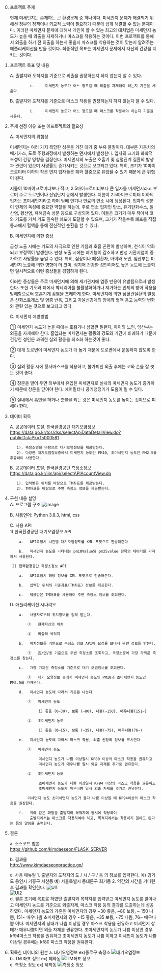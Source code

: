 0. 프로젝트 주제

   현재 미세먼지는 존재하는 큰 환경문제 중 하나이다. 미세먼지 문제가 해결되기 위해선 정부의 정책이나 외교적 노력이 필요하기 때문에 쉽게 해결할 수 없는 문제이다. 이러한 미세먼지 문제에 대해서 개인이 할 수 있는 최고의 대처법은 미세먼지 농도가 높을 때 외출을 자제하거나 마스크를 착용하는 것이다. 이번 프로젝트를 통해서 외출을 하기 전 외출을 하는게 좋을지 마스크를 착용하는 것이 맞는지 알려주는 애플리케이션을 만들 것이다. 최종적인 목표는 미세먼지 문제에서 자신의 건강을 지키는 것이다.
   
1. 프로젝트 목표 및 내용

   A.   출발지와 도착지를 기준으로 외출을 권장하는지 하지 않는지 알 수 있다.

                i.     미세먼지 농도가 어느 정도일 때 외출을 자제해야 하는지 기준을 세운다.

   B.   출발지와 도착지를 기준으로 마스크 착용을 권장하는지 하지 않는지 알 수 있다.

                i.     미세먼지 농도가 어느 정도일 때 마스크를 착용해야 하는지 기준을 세운다.
                
2. 주제 선정 이유 또는 이프로젝트의 필요성

    A.   미세먼지의 위험성

    미세먼지는 여러 가지 복합한 성분을 가진 대기 중 부유 물질이다. 대부분 자동차의 배기가스, 도로 주행과정에서 발생하는 먼지에서 발생한다. 입자의 크기와 화학적 조성이 건강 영향을 결정한다. 미세먼지의 노출은 호흡기 및 심혈관계 질환의 발생과 관련이 있으며 사망률도 증가시키는 것으로 보고되고 있다. 특히, 크기가 10마이크로미터 이하의 작은 먼지 입자들은 폐와 혈중으로 유입될 수 있기 때문에 큰 위협이 된다.

    지름이 10마이크로미터보다 작고, 2.5마이크로미터보다 큰 입자를 미세먼지라고 부르며 주로 도로변이나 산업단지 등에서 발생한다. 지름이 2.5마이크로미터 이하의 입자는 초미세먼지라고 하며 담배 연기나 연료의 연소 시에 생성된다. 입자의 성분이 인체의 독성에 중요한 역할을 하는데, 주로 연소 입자인 탄소, 유기탄화수소, 질산염, 황산염, 유해금속 성분 등으로 구성되어 있다. 이들은 크기가 매우 작아서 코와 기도를 거쳐 기도 깊숙한 폐포에 도달할 수 있으며, 크기가 작을수록 폐포를 직접 통과해서 혈액을 통해 전신적인 순환을 할 수 있다.
  
    B. 미세먼지에 의한 증상

    급성 노출 시에는 기도의 자극으로 인한 기침과 호흡 곤란이 발생하며, 천식이 악화되고 부정맥이 발생한다. 만성 노출 시에는 폐기능이 감소하고 만성 기관지염이 증가하고 사망률을 높일 수 있다. 특히, 심장이나 폐질환자, 아이와 노인, 임산부는 미세먼지 노출에 의한 영향이 더 크며, 심지어 건강한 성인이어도 높은 농도에 노출되면 일시적으로 이런 증상들을 경험하게 된다.

    이러한 증상들은 주로 미세먼지에 의해 세기관지에 염증 반응이 유발됨으로써 발생한다. 또한 기도와 폐에서 박테리아를 불활성화하거나 제거하는 인체의 방어 작용을 방해함으로써 호흡기계 감염을 초래하게 한다. 미세먼지에 의한 심혈관질환의 발생은 산화스트레스 및 염증 반응, 그리고 자율신경계의 장애와 혈액 응고 능력의 변화와 관련 있는 것으로 보고되고 있다.
  
    C.   미세먼지 예방방법

    ①   미세먼지 농도가 높을 때에는 호흡기나 심혈관 질환자, 아이와 노인, 임산부는 외출을 자제해야 한다. 흡입되는 미세먼지는 활동의 강도와 기간에 비례하기 때문에 건강한 성인은 과격한 실외 활동을 최소화 하는것이 좋다.

    ②   대개 도로변이 미세먼지 농도가 더 높기 때문에 도로변에서 운동하지 않도록 한다.

    ③   실외 활동 시에 황사마스크를 착용하고, 불가피한 외출 후에는 코와 손을 잘 씻는 것이 좋다.

    ④   창문을 열어 두면 외부에서 유입된 미세먼지로 실내의 미세먼지 농도가 증가하기 때문에 창문을 닫아야 한다. 에어필터나 공기청정기가 도움이 될 수 있다.

    ⑤  실내에서 흡연을 하거나 촛불을 켜는 것은 미세먼지 농도를 높이는 것이므로 피해야 한다.


3. 데이터 획득

   A.   공공데이터 포탈, 한국환경공단 대기오염정보  
      https://data.go.kr/tcs/dss/selectApiDataDetailView.do?publicDataPk=15000581  
      
          1). 측정소명을 바탕으로 대기오염정보를 제공받는다.    
          2). 다양한 대기오염정보중에서 미세먼지 농도인 PM10, 초미세먼지 농도인 PM2.5를 추출하여 사용한다.             
   
   B.   공공데이터 포탈, 한국환경공단 측정소정보   
      https://data.go.kr/iim/api/selectAPIAcountView.do 
      
          1). 입력받은 위치를 바탕으로 TM좌표를 제공받는다.      
          2). TM좌표를 바탕으로 주변 측정소 정보를 제공받는다.


4. 구현 내용 설명  
    A.   프로그램 구조
![image](https://user-images.githubusercontent.com/65288601/99152304-5bd4be00-26e4-11eb-8026-70d94487203a.png) 

   B.   사용언어: Python 3.8.3, html, css

    C.   사용 API  
        1) 한국환경공단 대기오염정보 API  

           a.   API요청시 시간별 대기오염정도를 XML 포맷으로 전송해준다

           b.   미세먼지 농도를 나타내는 pm10Value와 pm25value 항목의 데이터를 가져와서 사용한다.    
           
        2) 한국환경공단 측정소정보 API 
        
           a.   API요청시 해당 정보를 XML 포맷으로 전송해준다.

           b.   입력한 위치의 기준좌표(TM좌표) 정보를 제공한다.

           c.   제공받은 TM좌표를 사용하여 주변 측정소 정보를 조회한다.


    D.   애플리케이션 시나리오

           a.   사용자로부터 위치정보를 입력 받는다.

               ①   현재자신의 위치

               ②   외출의 목적지

           b.   위치정보를 기반으로 측정소 정보 API에 요청을 보내서 관련 정보를 받는다.

               ①   읍/면/동 기준으로 주변 측정소를 조회하고, 측정소중에 가장 가까운 측정소를 찾는다.

           c.   가장 가까운 측정소를 기준으로 대기 오염정보를 조회한다.

               ①   대기 오염정보 중에서 미세먼지 농도인 PM10과 초미세먼지 농도인 PM2.5를 가져온다.

           d.   미세먼지 농도에 따라서 기준을 나눈다

               ①   미세먼지 농도

                    i) 좋음 (0~30), 보통 (~80), 나쁨(~150), 매우나쁨(151~)

               ②   초미세먼지 농도

                    i) 좋음 (0~15), 보통 (~35), 나쁨(~75), 매우나쁨(76~)

           e.   미세먼지 농도에 따라서 마스크 착용, 외출 권장의 정보를 표시한다

               ①   미세먼지 농도

                    미세먼지 농도가 나쁨 이상일시 KF80 이상의 마스크 착용을 권유하고
                    미세먼지 농도가 매우나쁨 일시 외출 자제를 추가로 권유한다.

               ②   초미세먼지 농도

                    초미세먼지 농도가 나쁨 이상일시 KF94 이상의 마스크 착용을 권유하고
                    초미세먼지 농도가 매우나쁨 일시 외출 자제를 추가로 권유한다.

               미세먼지 농도 초미세먼지 농도가 둘다 나쁨 이상일 때 KF94이상의 마스크 착용을 권장한다.

           f.   위와 같은 과정을 출발지와 목적지에 동시에 적용하여
                출발지에서는 마스크를 착용하여야 하고, 목적지에서는 착용하지 않아도 된다는 등의 알림을 출력한다.
                
5. 결론  

    a. 소스코드 합본  
    https://github.com/kimdaeseon/FLASK_SERVER

    b. 결과물   
    http://www.kimdaeseonpractice.gq/

    c. 사용 매뉴얼
        1. 출발지와 도착지의 도 / 시 / 구 / 동 의 정보를 입력한다.
           예) 경기도 용인시 기흥구 서천동
           예) 서울특별시 동대문구 회기동
        2. 약간의 시간을 기다린 후 결과를 확인한다.
![UI1](https://user-images.githubusercontent.com/65288601/99151383-1ca36e80-26de-11eb-85e9-f2df327b0082.PNG)  
![UI2](https://user-images.githubusercontent.com/65288601/99151385-1f05c880-26de-11eb-9b75-0c47104a3cf8.PNG)  
    d. 결론
        초기에 목표로 하였던 출발지와 목적지를 입력받고 미세먼지 농도를 알아내고 미세먼지 농도를 기준으로 외출자제, 마스크 착용 등의
        결과를 도출하는데 성공하였다. 미세먼지 농도의 기준은
        미세먼지의 경우 ~30 좋음, ~80 보통, ~ 150 나쁨, 151~ 매우나쁨
        초미세먼지의 경우 ~15 좋음, ~35 보통, ~75 나쁨, 76~ 매우나쁨
        이다.
        미세먼지의 상태가 나쁨 이상일 경우 마스크 착용을 권유하고 미세먼지 상태가 매우나쁨이면 외출 자제를 권유한다.
        초미세먼지의 농도가 나쁨 이상인 경우 kf94마스크 착용을 권유하고 초미세먼지 농도가 나쁨 이하고 미세먼지 농도가 
        나쁨 이상일 경우에는 kf80 마스크 착용을 권유한다.
        


6. 획득한 데이터의 원본
        a. 대기오염정보  ex)종로구 측정소
![대기오염정보](https://user-images.githubusercontent.com/65288601/99152855-d6eba380-26e7-11eb-8a7f-66e02ee67ad0.PNG)  
        b. TM 좌표 정보  ex) 혜화동
![TM좌표 정보](https://user-images.githubusercontent.com/65288601/99152934-6d1fc980-26e8-11eb-8803-a33a8f4262e3.PNG)  
        c. 측정소 정보  ex) 혜화동
![측정소 정보](https://user-images.githubusercontent.com/65288601/99152936-6ee98d00-26e8-11eb-9bc7-50bf7fa20ce4.PNG)


